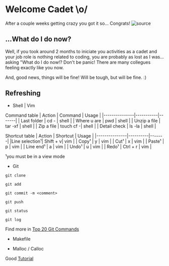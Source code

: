 # Welcome Cadet \o/
After a couple weeks getting crazy you got it so... Congrats!
![source](https://user-images.githubusercontent.com/61021800/74871349-14c6c180-533a-11ea-90c9-1b0e2d6fa505.gif)


## ...What do I do now?
Well, if you took around 2 months to iniciate you activities as a cadet and your job role is nothing related to coding, you are probably as lost as I was... asking "What do I do now!?
Don't be panic! There are many collegues feeling exactly like you now.

And, good news, things will be fine! Will be tough, but will be fine. :)

## Refreshing
* Shell | Vim

Command table
| Action        | Command   | Usage |
|---------------|-----------|-------|
|  Last folder  |    cd -   | shell |
| Where u are   |    pwd    | shell |
| Unzip a file  | tar -xf   | shell |
| Zip a file    | touch cf -| shell |
| Detail check  | ls -la    | shell |


Shortcut table
| Action        | Shortcut | Usage |
|---------------|----------|-------|
|Line selection¹| Shift + v| vim   |
|     Copy¹     |     y    | vim   |
|     Cut¹      |     x    | vim   |
|    Paste¹     |     p    | vim   |
|   Line end¹   |     a    | vim   |
|     Undo¹     |     u    | vim   |
|     Redo¹     | Ctrl + r | vim   |

¹you must be in a view mode


* Git

`git clone`

`git add`

`git commit -m <comment>`
 
`git push`

`git status`

`git log`

Find more in [Top 20 Git Commands](https://dzone.com/articles/top-20-git-commands-with-examples)

* Makefile

* Malloc / Calloc

Good [Tutorial](https://www.embarcados.com.br/introducao-ao-makefile/)
